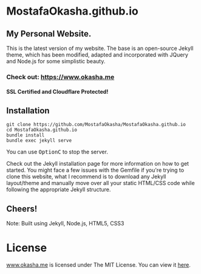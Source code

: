 # MostafaOkasha.github.io
## My Personal Website.

This is the latest version of my website.
The base is an open-source Jekyll theme, which has been modified, adapted and incorporated with JQuery and Node.js for some simplistic beauty.


### Check out: https://www.okasha.me
#### SSL Certified and Cloudflare Protected!


## Installation

```console
git clone https://github.com/MostafaOkasha/MostafaOkasha.github.io
cd MostafaOkasha.github.io
bundle install
bundle exec jekyll serve
```

You can use <kbd>Option</kbd><kbd>C</kbd> to stop the server.

Check out the Jekyll installation page for more information on how to get started. You might face a few issues with the Gemfile if you're trying to clone this website, what I recommend is to download any Jekyll layout/theme and manually move over all your static HTML/CSS code while following the appropriate Jekyll structure.


## Cheers!

Note: Built using Jekyll, Node.js, HTML5, CSS3

# License

www.okasha.me is licensed under The MIT License. You can view it [here](https://github.com/MostafaOkasha/MostafaOkasha.github.io/blob/master/LICENSE).
